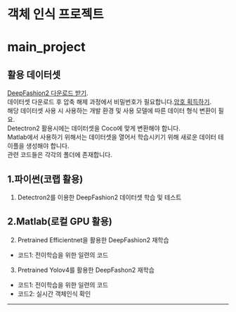 # 객체 인식 프로젝트

# main_project

## 활용 데이터셋
[DeepFashion2 다운로드 받기](https://drive.google.com/drive/folders/125F48fsMBz2EF0Cpqk6aaHet5VH399Ok).  
데이터셋 다운로드 후 압축 해제 과정에서 비밀번호가 필요합니다.[암호 획득하기](https://docs.google.com/forms/d/e/1FAIpQLSeIoGaFfCQILrtIZPykkr8q_h9qQ5BoTYbjvf95aXbid0v2Bw/alreadyresponded).  
해당 데이터셋 사용 시 사용하는 개발 환경 및 사용 모델에 따른 데이터 형식 변환이 필요.  
Detectron2 활용시에는 데이터셋을 Coco에 맞게 변환해야 합니다.  
Matlab에서 사용하기 위해서는 데이터셋을 열어서 학습시키기 위해 새로운 데이터 테이플을 생성해야 합니다.  
관련 코드들은 각각의 폴더에 존재합니다.  

## 1.파이썬(코랩 활용)  

1. Detectron2를 이용한 DeepFashion2 데이터셋 학습 및 테스트

## 2.Matlab(로컬 GPU 활용)  

2. Pretrained Efficientnet을 활용한 DeepFashion2 재학습  
* 코드1: 전이학습을 위한 일련의 코드

3. Pretrained Yolov4를 활용한 DeepFashon2 재학습
* 코드1: 전이학습을 위한 일련의 코드
* 코드2: 실시간 객체인식 확인
--- 
